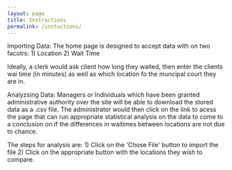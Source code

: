 ```yaml
---
layout: page
title: Instructions
permalink: /instuctions/
---
```


Importing Data: The home page is designed to accept data with on two facotrs:
		1) Location 
		2) Wait Time

Ideally, a clerk would ask client how long they waited, then enter the clients wai time (in minutes) as well as which location fo the muncipal court they are in.


Analyzsing Data: Managers or Individuals which have been granted administrative authority over the site will be able to download the stored data as a .csv file. The administrator would then click on the link to acess the page that can run appropriate statistical analysis on the data to come to a conclusion on if the differences in waitimes between locations are not due to chance.

The steps for analysis are:
		1) Click on the 'Chose File' button to import the file
		2) Click on the appropriate button with the locations they wish to compare.